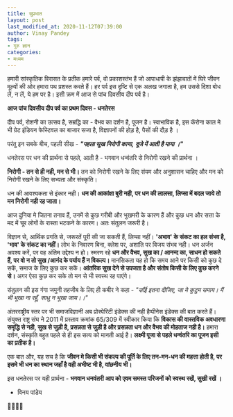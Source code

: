 ```yaml
---
title: सुप्रभात
layout: post
last_modified_at: 2020-11-12T07:39:00
author: Vinay Pandey
tags:
- गुरु ज्ञान
categories:
- मध्यम
---
```

हमारी सांस्कृतिक विरासत के प्रतीक हमारे पर्व, वो प्रकाशस्तंभ हैं जो आपाधापी के झंझावातों में घिरे जीवन मूल्यों की ओर हमारा पथ प्रशस्त करते हैं। हर पर्व इस दृष्टि से एक अलख जगाता है, हम उससे दिशा बोध लें, न लें, ये हम पर है। इसी क्रम में आज से पांच दिवसीय दीप पर्व है। 

 **आज पांच दिवसीय दीप पर्व का प्रथम दिवस - धनतेरस**

दीप पर्व, रोशनी का उत्सव है, सम्रद्धि का - वैभव का दर्शन है, पूजन है।  स्वाभाविक है, इस कॅरोना काल मे भी ग्रेट इंडियन फेस्टिवल का बाजार सजा है, विज्ञापनों की होड़ है, पैसों की दौड़ है ।

परंतु इन सबके बीच, पहली सीख -
***"पहला सुख निरोगी काया,***
***दूजे में आती है माया ।"***

धनतेरस पर धन की प्रार्थना से पहले, आती है - भगवान धन्वंतरि से निरोगी रखने की प्रार्थना ।

**निरोगी - तन से ही नही, मन से भी।** तन को निरोगी रखने के लिए संयम और अनुशासन चाहिए और मन को निरोगी रखने के लिए सभ्यता और संस्कृति।

धन की आवश्यकता से इंकार नही। **धन की आकांक्षा बुरी नही, पर धन की लालसा, लिप्सा में बदल जाये तो मन निरोगी नही रह जाता।**

आज दुनिया मे जितना तनाव हैं, उनमें से  कुछ गरीबी और भुखमरी के कारण हैं और कुछ धन और सत्ता के मद में चूर लोगों के रास्ता भटकने के कारण। अतः संतुलन जरूरी है।         

विज्ञान से, आर्थिक प्रगति से, जरूरतें पूरी की जा सकती हैं, लिप्सा नहीं। **'अभाव' के संकट का हल संभव है,  'भाव' के संकट का नहीं।** लोभ के निवारण बिना, क्लेश पर, अशांति पर विजय संभव नही। धन अर्जन अवश्य करें, पर वह अंतिम उद्देश्य न हो। स्मरण रहे **धन और वैभव, सुख का / आनन्द का, साधन हो सकते हैं,  पर वो न तो सुख /आनंद के पर्याय हैं न विकल्प।** मानसिकता यह हो कि समय आने पर किसी को कुछ दे सकें, समाज के लिए कुछ कर सकें। **आंतरिक सुख देने से उपजता है और संतोष किसी के लिए कुछ करने से।** अगर ऐसा कुछ कर सके तो मन से भी स्वस्थ रह पाएंगे। 

संतुलन की इस गंगा जमुनी तहजीब के लिए ही कबीर ने कहा -
*"साँई इतना दीजिए, जा मे कुटुम समाय।*
*मैं भी भूखा ना रहूँ, साधु न भूखा जाय।।"*

अंतरराष्ट्रीय स्तर पर भी समाजविज्ञानी अब प्रोस्पेरिटी इंडेक्स की नही हैप्पीनेस इंडेक्स की बात करते हैं। संयुक्त राष्ट्र संघ ने 2011 में प्रस्ताव क्रमांक 65/309 में स्वीकार किया कि **विकास की वास्तविक अवधारणा समृद्धि से नही, सुख से जुड़ी है, प्रसन्नता से जुड़ी है और प्रसन्नता धन और वैभव की मोहताज नही है।**  हमारा दर्शन, संस्कृति बहुत पहले से ही इस सत्य को मानती आई है। **लक्ष्मी पूजा से पहले धन्वंतरि  का पूजन इसी का प्रतीक है।**

एक बात और, यह सच है कि **जीवन मे किसी भी संकल्प की पूर्ति के लिए तन-मन-धन की महत्ता होती है, पर इसमे भी धन का स्थान जहाँ है वही अभीष्ट भी है, वांछनीय भी।** 

इस धनतेरस पर यही प्रार्थना -
**भगवान धनवंतरी आप को एवम समस्त परिजनों को स्वस्थ रखें, सुखी रखें ।**

- विनय पांडेय

🙏🌷🌷🙏


